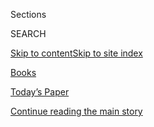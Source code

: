 <div id="app">

<div>

<div class="NYTAppHideMasthead css-zz1s19 e1suatyy0">

<div class="section css-ui9rw0 e1suatyy2">

<div class="css-11hrj97 er09x8g0">

<div class="css-6n7j50">

</div>

<span class="css-1dv1kvn">Sections</span>

<div class="css-10488qs">

<span class="css-1dv1kvn">SEARCH</span>

</div>

[Skip to content](#site-content)[Skip to site index](#site-index)

</div>

<div id="masthead-section-label" class="css-1fnb9ct eaxe0e00">

[Books](https://www.nytimes.com/section/books)

</div>

<div class="css-10698na e1huz5gh0">

</div>

</div>

<div id="masthead-bar-one" class="section hasLinks css-15hmgas e1csuq9d3">

<div class="css-uqyvli e1csuq9d0">

</div>

<div class="css-1uqjmks e1csuq9d1">

</div>

<div class="css-9e9ivx">

[](https://myaccount.nytimes.com/auth/login?response_type=cookie&client_id=vi)

</div>

<div class="css-1bvtpon e1csuq9d2">

[Today’s Paper](https://www.nytimes.com/section/todayspaper)

</div>

</div>

</div>

</div>

<div data-aria-hidden="false">

<div id="site-content" role="main">

<div id="top-wrapper" class="css-15p45cc eaca97t0" type="top">

<div id="top-slug" class="css-19x0jxb eaca97t1" hidden="">

Advertisement

</div>

[Continue reading the main story](#after-top)

<div class="ad top-wrapper" style="text-align:center;height:100%;display:block;min-height:90px">

<div id="top" class="place-ad" data-position="top" data-size-key="top">

</div>

</div>

<div id="after-top">

</div>

</div>

<div id="collection-books" class="section css-15h4p1b e9abtgs0">

<div class="css-1j21atc e1svk9qx1">

<div class="css-fmiefx e1svk9qx2">

<div class="css-1hk7r2m eu54l5x0">

<div id="sponsor-wrapper" class="css-7a1pgi eaca97t0" type="sponsor" hidden="">

<div id="sponsor-slug" class="css-1l4mleb eaca97t1" hidden="">

Supported by

</div>

[Continue reading the main story](#after-sponsor)

<div id="sponsor" class="ad sponsor-wrapper" style="text-align:left;height:100%;display:block">

</div>

<div id="after-sponsor">

</div>

</div>

</div>

### <span class="css-hue6tr ezz4tcd1">[Arts](arts)</span>

</div>

<div class="css-nfcc9b e1svk9qx3">

<div class="css-vl9dhg e1svk9qx5">

<div class="css-1nrhkj6 e1svk9qx6">

# Books

<div class="follow-button-placeholder" data-collection-id="">

</div>

</div>

</div>

</div>

</div>

1.  [Book Review](/section/books/review)
2.  [Best Sellers](/books/best-sellers/)
3.  [By the Book](/column/by-the-book)
4.  [Crime](/column/crime)
5.  [Children’s Books](/column/childrens-books)
6.  [Book Review Podcast](/column/book-review-podcast)
7.  [Now Read This](/spotlight/now-read-this)
8.  [Globetrotting](/interactive/2020/01/08/books/new-books-international.html)

<div class="css-4svvz1 ekkqrpp0">

<div id="collection-highlights-container" class="section css-18l1u7x e46isfb1">

<div class="css-gfgt40 ekkqrpp1">

## Highlights

1.  ![<span class="css-1nk1g0h e1oaj3zl2"><span class="css-1dv1kvn">Credit</span>Francis
    Miller/The LIFE Picture Collection, via Getty
    Images</span>](https://static01.nyt.com/images/2020/08/09/books/review/07miles/07miles-videoLarge-v2.jpg)
    
    <div class="css-10wtrbd">
    
    <div class="css-1dqkjed">
    
    [![](https://static01.nyt.com/images/2020/08/09/books/review/07miles/07miles-thumbStandard.jpg)](/2020/07/07/books/review/the-vapors-david-hill.html)
    
    </div>
    
    ### nonfiction
    
    ## [Cavorting in Hot Springs, Ark., During Its Sin-Soaked Heyday](/2020/07/07/books/review/the-vapors-david-hill.html)
    
    “The Vapors,” by David Hill, brings the mobsters, gamblers, drinkers
    and crooked politicians to life in an exuberant history of a
    now-forgotten capital of sleaze.
    
    <span class="css-me3p27"></span><span class="css-1dydysp e4e4i5l3"></span><span class="css-9voj2j">By
    <span class="css-1baulvz last-byline" itemprop="name">Jonathan
    Miles</span></span>
    
    </div>

2.  ![<span class="css-1nk1g0h e1oaj3zl2"><span class="css-1dv1kvn">Credit</span>Evan
    Vucci/Associated
    Press</span>](https://static01.nyt.com/images/2020/07/30/books/00donjrbook1/merlin_175038045_8be7ebeb-3839-46ea-8d54-8a980a2e3403-videoLarge.jpg)
    
    <div class="css-10wtrbd">
    
    <div class="css-1dqkjed">
    
    [![](https://static01.nyt.com/images/2020/07/30/books/00donjrbook1/merlin_175038045_8be7ebeb-3839-46ea-8d54-8a980a2e3403-thumbStandard.jpg)](/2020/08/06/books/donald-trump-jr-liberal-privilege.html)
    
    </div>
    
    ## [Self-Publishing Is a Gamble. Why Is Donald Trump Jr. Doing It?](/2020/08/06/books/donald-trump-jr-liberal-privilege.html)
    
    His next book, “Liberal Privilege,” comes with an unusual
    distribution plan and no publishing house behind it, making it
    something of a curiosity in the industry.
    
    <span class="css-me3p27"></span><span class="css-1dydysp e4e4i5l3"></span><span class="css-9voj2j">By
    <span class="css-1baulvz" itemprop="name">Elizabeth A. Harris</span>
    and <span class="css-1baulvz last-byline" itemprop="name">Annie
    Karni</span></span>
    
    </div>

3.  1.  ![<span class="css-1nk1g0h e1oaj3zl2"><span class="css-1dv1kvn">Credit</span>Jillian
        Tamaki</span>](https://static01.nyt.com/images/2020/08/09/books/review/09ByTheBook/09ByTheBook-videoLarge.jpg)
        
        <div class="css-10wtrbd">
        
        ### By the Book
        
        ## [Edmund White Thinks Most People Misread ‘Lolita’](/2020/08/06/books/review/edmund-white-by-the-book-interview.html)
        
        <div class="css-ajkwsy">
        
        [![](https://static01.nyt.com/images/2020/08/09/books/review/09ByTheBook/09ByTheBook-thumbStandard.jpg)](/2020/08/06/books/review/edmund-white-by-the-book-interview.html)
        
        </div>
        
        “Nabokov’s job in the book is to make you like the monstrous
        Humbert Humbert. In the 1960s readers were too swinging to see
        how evil he was and now readers are too prudish to see how
        charming he can be.”
        
        <span class="css-me3p27"></span>
        
        </div>
    
    2.  ![<span class="css-1nk1g0h e1oaj3zl2"><span class="css-1dv1kvn">Credit</span>Lisa
        Tegtmeier</span>](https://static01.nyt.com/images/2020/08/09/books/review/09Waite-Romance/09Waite-Romance-videoLarge.jpg)
        
        <div class="css-10wtrbd">
        
        ### Fiction
        
        ## [Hot and Bothered: Four New Romance Novels](/2020/08/07/books/review/summer-romance-novels-vanessa-riley.html)
        
        <div class="css-ajkwsy">
        
        [![](https://static01.nyt.com/images/2020/08/09/books/review/09Waite-Romance/09Waite-Romance-thumbStandard.jpg)](/2020/08/07/books/review/summer-romance-novels-vanessa-riley.html)
        
        </div>
        
        Looking for a pitch-perfect summer escape? We’ve got some
        recommendations.
        
        <span class="css-me3p27"></span><span class="css-1dydysp e4e4i5l3"></span><span class="css-9voj2j">By
        <span class="css-1baulvz last-byline" itemprop="name">Olivia
        Waite</span></span>
        
        </div>

</div>

<div class="css-1xdhyk6 e46isfb0">

<div class="css-zk12ih ef6si7p0">

1.  ![<span class="css-1hhnwbi e1oaj3zl2"><span class="css-1dv1kvn">Credit</span>Thoka
    Mayer</span>](https://static01.nyt.com/images/2020/02/18/books/globetrotting-promo/globetrotting-promo-videoLarge.jpg)
    
    <div class="css-10wtrbd">
    
    ## [Globetrotting](/interactive/2020/01/08/books/new-books-international.html)
    
    Your sneak preview of books coming out in 2020 from around the
    world.
    
    <span class="css-me3p27"></span><span class="css-1dydysp e4e4i5l3"></span><span class="css-9voj2j">By
    <span class="css-1baulvz" itemprop="name">The New York Times</span>,
    <span class="css-1baulvz" itemprop="name">Gray Beltran</span>,
    <span class="css-1baulvz" itemprop="name">Rebecca Lieberman</span>
    and <span class="css-1baulvz last-byline" itemprop="name">Tammy
    Tarng</span></span>
    
    </div>

2.  ### Fiction
    
    ![<span class="css-1hhnwbi e1oaj3zl2"><span class="css-1dv1kvn">Credit</span>Miranda
    Barnes for The New York
    Times</span>](https://static01.nyt.com/images/2020/08/04/books/review/04Hughes/04Hughes-videoLarge.jpg)
    
    <div class="css-10wtrbd">
    
    ## [In ‘Luster,’ Young Black Women Feel Uneasy in a White American Home](/2020/08/06/books/review/raven-leilani-luster.html)
    
    Raven Leilani’s debut novel follows an interracial,
    intergenerational affair as it leads to an unusual redefinition of
    family.
    
    <span class="css-me3p27"></span><span class="css-1dydysp e4e4i5l3"></span><span class="css-9voj2j">By
    <span class="css-1baulvz last-byline" itemprop="name">Jazmine
    Hughes</span></span>
    
    </div>

3.  ![<span class="css-1hhnwbi e1oaj3zl2"><span class="css-1dv1kvn">Credit</span></span>](https://static01.nyt.com/images/2020/07/31/books/00AUGUST-BOOKS-COMBO/00AUGUST-BOOKS-COMBO-videoLarge.jpg)
    
    <div class="css-10wtrbd">
    
    ## [13 Books to Watch For in August](/2020/07/30/books/new-august-books.html)
    
    Stephenie Meyer’s retelling of “Twilight,” Isabel Wilkerson’s
    examination of American racism, a biography of the drug kingpin El
    Chapo, and plenty more.
    
    <span class="css-me3p27"></span><span class="css-1dydysp e4e4i5l3"></span><span class="css-9voj2j">By
    <span class="css-1baulvz last-byline" itemprop="name">Joumana
    Khatib</span></span>
    
    </div>

4.  ### The Book Review Podcast
    
    ![<span class="css-1hhnwbi e1oaj3zl2"><span class="css-1dv1kvn">Credit</span>.</span>](https://static01.nyt.com/images/2020/08/04/books/03BOOKWILKERSON1/03BOOKWILKERSON1-videoLarge.jpg)
    
    <div class="css-10wtrbd">
    
    ## [Isabel Wilkerson Talks About ‘Caste’](/2020/08/07/books/review/podcast-isabel-wilkerson-caste-david-hill-vapors.html)
    
    Wilkerson describes the ideas about race in America that fuel her
    new book, and David Hill discusses “The Vapors.”
    
    <span class="css-me3p27"></span>
    
    </div>

5.  ### Best Sellers
    
    ![<span class="css-1hhnwbi e1oaj3zl2"><span class="css-1dv1kvn">Credit</span></span>](https://static01.nyt.com/images/2019/01/11/books/00-BestSeller-Logo-Image/00-BestSeller-Logo-Image-mediumThreeByTwo225.png)
    
    <div class="css-10wtrbd">
    
    ## [Best-Seller Lists: August 16, 2020](/interactive/2020/01/29/books/review/best-sellers-promo-for-front-copy2.html)
    
    All the lists: print, e-books, fiction, nonfiction, children’s books
    and more.
    
    <span class="css-me3p27"></span>
    
    </div>

</div>

</div>

</div>

<div id="mid1-wrapper" class="css-1mn4oms eaca97t0" type="rank">

<div id="mid1-slug" class="css-1tag3rd eaca97t1">

Advertisement

</div>

[Continue reading the main story](#after-mid1)

<div id="mid1" class="ad mid1-wrapper" style="text-align:center;height:100%;display:block">

</div>

<div id="after-mid1">

</div>

</div>

<div class="section 5-band css-jhqenn ep7jkp60">

## [Books of The Times](/column/books-of-the-times)

[More in Books of The Times »](/column/books-of-the-times)

1.  ![<span class="css-1hhnwbi e1oaj3zl2"><span class="css-1dv1kvn">Credit</span>.</span>](https://static01.nyt.com/images/2020/08/05/books/04BOOKLEILANI1/04BOOKLEILANI1-videoLarge.jpg)
    
    <div class="css-10wtrbd">
    
    ## [In ‘Luster,’ a Young Woman Moves in With Her Lover — and His Family](/2020/08/04/books/review-luster-raven-leilani.html)
    
    Raven Leilani’s novel concerns a young Black woman who becomes
    involved with an older white man who is in an open marriage.
    
    <span class="css-me3p27"></span><span class="css-1dydysp e4e4i5l3"></span><span class="css-9voj2j">By
    <span class="css-1baulvz last-byline" itemprop="name">Parul
    Sehgal</span></span>
    
    </div>

2.  ![<span class="css-1hhnwbi e1oaj3zl2"><span class="css-1dv1kvn">Credit</span></span>](https://static01.nyt.com/images/2020/08/08/books/RashValley/RashValley-mediumThreeByTwo440-v3.jpg)
    
    <div class="css-10wtrbd">
    
    ## [Lady Macbeth in Appalachia, and Other Tales by an American Master](/2020/08/02/books/ron-rash-in-valley-serena.html)
    
    With a new collection, “In the Valley,” Ron Rash revisits the
    monstrous protagonist of “Serena” and plumbs the depths of Southern
    hearts.
    
    <span class="css-me3p27"></span><span class="css-1dydysp e4e4i5l3"></span><span class="css-9voj2j">By
    <span class="css-1baulvz last-byline" itemprop="name">Janet
    Maslin</span></span>
    
    </div>

3.  ![<span class="css-1hhnwbi e1oaj3zl2"><span class="css-1dv1kvn">Credit</span>.</span>](https://static01.nyt.com/images/2020/08/04/books/03BOOKWILKERSON1/03BOOKWILKERSON1-videoLarge.jpg)
    
    <div class="css-10wtrbd">
    
    ## [Isabel Wilkerson’s ‘Caste’ Is an ‘Instant American Classic’ About Our Abiding Sin](/2020/07/31/books/review-caste-isabel-wilkerson-origins-of-our-discontents.html)
    
    Wilkerson’s new book makes unsettling comparisons between India’s
    treatment of its untouchables, Nazi Germany’s treatment of Jews and
    America’s treatment of African-Americans.
    
    <span class="css-me3p27"></span><span class="css-1dydysp e4e4i5l3"></span><span class="css-9voj2j">By
    <span class="css-1baulvz last-byline" itemprop="name">Dwight
    Garner</span></span>
    
    </div>

4.  ![<span class="css-1hhnwbi e1oaj3zl2"><span class="css-1dv1kvn">Credit</span>.</span>](https://static01.nyt.com/images/2020/08/06/books/05BOOKSOBOROFF-KRAUT1-sub/05BOOKSOBOROFF-KRAUT1-videoLarge-v2.png)
    
    <div class="css-10wtrbd">
    
    ## [New Looks at the Fate of Foreigners in America, From the Privileged to the Most Vulnerable](/2020/07/30/books/review-threat-dissent-julia-rose-kraut-separated-jacob-soboroff.html)
    
    Taken together, Julia Rose Kraut’s “Threat of Dissent” and Jacob
    Soboroff’s “Separated” give a sense of how U.S. immigration laws can
    be weaponized.
    
    <span class="css-me3p27"></span><span class="css-1dydysp e4e4i5l3"></span><span class="css-9voj2j">By
    <span class="css-1baulvz last-byline" itemprop="name">Jennifer
    Szalai</span></span>
    
    </div>

5.  ![<span class="css-1hhnwbi e1oaj3zl2"><span class="css-1dv1kvn">Credit</span>.</span>](https://static01.nyt.com/images/2020/07/29/books/28BOOKLI1/28BOOKLI1-videoLarge.png)
    
    <div class="css-10wtrbd">
    
    ## [In Yiyun Li’s Latest, a Grieving Mother Desperately Clings to Memory](/2020/07/28/books/review-must-i-go-yiyun-li.html)
    
    “Must I Go” follows Li’s previous novel, “Where Reasons End,” in
    examining what it means to survive the death of a beloved child.
    
    <span class="css-me3p27"></span><span class="css-1dydysp e4e4i5l3"></span><span class="css-9voj2j">By
    <span class="css-1baulvz last-byline" itemprop="name">Parul
    Sehgal</span></span>
    
    </div>

</div>

</div>

<div class="css-185go5a e1o5byef0">

<div class="css-15cbhtu">

  - [Latest](#stream-panel)
  - <span class="css-6n7j50">Search</span>
    <div class="control">
    <div class="label-container css-1dv1kvn">
    Search
    </div>
    <div class="css-wm4t3d">
    **<span id="clear-search-input" class="css-1dv1kvn">Clear this text
    input</span>
    </div>
    </div>
    <span class="css-1iovbfw"></span>

<div id="stream-panel" class="section css-8msx5b e1jz0cab1">

<div class="css-13mho3u">

1.  
    
    <div class="css-1cp3ece">
    
    <div class="css-1l4spti">
    
    [](/2020/08/08/books/review/drew-dernavich-elvin-link-please-report-to-the-principals-office.html)
    
    <div class="css-79elbk">
    
    ![](https://static01.nyt.com/images/2020/08/16/books/review/16Chari-KIDS/16Chari-KIDS-thumbWide.jpg?quality=75&auto=webp&disable=upscale)
    
    </div>
    
    ### <span class="css-m70j1g">Children’s Books</span>
    
    ## 3 Graphic Novel Detective Stories
    
    Dynamic duos set out to solve mysteries for others and end up
    uncovering truths about themselves.
    
    <div class="css-1nqbnmb ea5icrr0">
    
    By <span class="css-1n7hynb">Sheela Chari</span>
    
    </div>
    
    </div>
    
    <div class="css-1lc2l26 e1xfvim33">
    
    </div>
    
    </div>

2.  
    
    <div class="css-1cp3ece">
    
    <div class="css-1l4spti">
    
    [](/2020/08/08/books/review/katie-hill-she-will-rise-ilhan-omar-tiffany-cross.html)
    
    <div class="css-79elbk">
    
    ![](https://static01.nyt.com/images/2020/08/16/books/review/16Shortlist/16Shortlist-thumbWide.jpg?quality=75&auto=webp&disable=upscale)
    
    </div>
    
    ### <span class="css-m70j1g">Shortlist</span>
    
    ## Three New Books by Women in the American Political Sphere
    
    Memoirs by Representative Ilhan Omar, the political analyst Tiffany
    Cross and the former congresswoman Katie Hill recount trials,
    victories and hopes for changing the country.
    
    <div class="css-1nqbnmb ea5icrr0">
    
    By <span class="css-1n7hynb">Christina Cauterucci</span>
    
    </div>
    
    </div>
    
    <div class="css-1lc2l26 e1xfvim33">
    
    </div>
    
    </div>

3.  
    
    <div class="css-1cp3ece">
    
    <div class="css-1l4spti">
    
    [](/2020/08/08/style/katie-hill-she-will-rise-revenge-porn.html)
    
    <div class="css-79elbk">
    
    ![](https://static01.nyt.com/images/2020/08/08/fashion/08KATIE-HILL1/08KATIE-HILL1-thumbWide-v2.jpg?quality=75&auto=webp&disable=upscale)
    
    </div>
    
    ## The Nudes Aren’t Going Away. Katie Hill’s OK With That.
    
    Nine months after stepping down from Congress, she is trying to move
    forward.
    
    <div class="css-1nqbnmb ea5icrr0">
    
    By <span class="css-1n7hynb">Jessica Bennett</span>
    
    </div>
    
    </div>
    
    <div class="css-1lc2l26 e1xfvim33">
    
    </div>
    
    </div>

4.  
    
    <div class="css-1cp3ece">
    
    <div class="css-1l4spti">
    
    [](/2020/08/07/books/bernard-bailyn-dead.html)
    
    <div class="css-79elbk">
    
    ![](https://static01.nyt.com/images/2020/08/08/obituaries/08bailyn-obit1/00bailyn-toppix-thumbWide.jpg?quality=75&auto=webp&disable=upscale)
    
    </div>
    
    ## Bernard Bailyn, Eminent Historian of Early America, Dies at 97
    
    On topic after topic he shifted the direction of scholarly inquiry,
    winning two Pulitzers and a Bancroft Prize for his innovative
    research and groundbreaking works.
    
    <div class="css-1nqbnmb ea5icrr0">
    
    By <span class="css-1n7hynb">Renwick McLean <span>and</span>
    Jennifer Schuessler</span>
    
    </div>
    
    </div>
    
    <div class="css-1lc2l26 e1xfvim33">
    
    </div>
    
    </div>

5.  
    
    <div class="css-1cp3ece">
    
    <div class="css-1l4spti">
    
    [](/2020/08/07/arts/television/hp-lovecraft.html)
    
    <div class="css-79elbk">
    
    ![](https://static01.nyt.com/images/2020/08/09/arts/09LOVECRAFT-MAN1/09LOVECRAFT-MAN1-thumbWide.jpg?quality=75&auto=webp&disable=upscale)
    
    </div>
    
    ## Gods, Monsters and H.P. Lovecraft’s Uncanny Legacy
    
    The author’s stories have influenced countless works, including the
    new HBO series “Lovecraft Country.” But how do modern adapters
    reckon with his racism, his sexism and his profound weirdness?
    
    <div class="css-1nqbnmb ea5icrr0">
    
    By <span class="css-1n7hynb">Alexis Soloski</span>
    
    </div>
    
    </div>
    
    <div class="css-1lc2l26 e1xfvim33">
    
    </div>
    
    </div>

6.  
    
    <div class="css-1cp3ece">
    
    <div class="css-1l4spti">
    
    [](/2020/08/07/books/review/new-paperbacks.html)
    
    <div class="css-79elbk">
    
    ![](https://static01.nyt.com/images/2020/08/09/books/09PAPERROW-GRID/09PAPERROW-GRID-thumbWide.jpg?quality=75&auto=webp&disable=upscale)
    
    </div>
    
    ## New in Paperback: ‘Around the World in 80 Trees’ and ‘The Truths We Hold’
    
    Six new paperbacks to check out this week.
    
    <div class="css-1nqbnmb ea5icrr0">
    
    By <span class="css-1n7hynb">Jennifer Krauss</span>
    
    </div>
    
    </div>
    
    <div class="css-1lc2l26 e1xfvim33">
    
    </div>
    
    </div>

7.  
    
    <div class="css-1cp3ece">
    
    <div class="css-1l4spti">
    
    [](/2020/08/07/books/review/three-new-memoirs-offer-a-glimpse-into-the-writers-mind.html)
    
    <div class="css-79elbk">
    
    ![](https://static01.nyt.com/images/2020/08/09/books/review/09Shortlist/09Shortlist-thumbWide.jpg?quality=75&auto=webp&disable=upscale)
    
    </div>
    
    ### <span class="css-m70j1g">The Shortlist</span>
    
    ## Three New Memoirs Offer a Glimpse Into the Writer’s Mind
    
    Literary biographies take you from the ’70s New York underground to
    a contemporary writer’s residency at Google, recalling all the
    verses and prose along the way.
    
    <div class="css-1nqbnmb ea5icrr0">
    
    By <span class="css-1n7hynb">Michael Hainey</span>
    
    </div>
    
    </div>
    
    <div class="css-1lc2l26 e1xfvim33">
    
    </div>
    
    </div>

8.  
    
    <div class="css-1cp3ece">
    
    <div class="css-1l4spti">
    
    [](/2020/08/07/books/review/letters-to-the-editor.html)
    
    <div class="css-79elbk">
    
    ![](https://static01.nyt.com/images/2020/08/02/books/review/02McWhorter/02McWhorter-thumbWide.jpg?quality=75&auto=webp&disable=upscale)
    
    </div>
    
    ## Letters to the Editor
    
    Readers respond to recent issues of the Sunday Book Review.
    
    <div class="css-1nqbnmb ea5icrr0">
    
    </div>
    
    </div>
    
    <div class="css-1lc2l26 e1xfvim33">
    
    </div>
    
    </div>

9.  
    
    <div class="css-1cp3ece">
    
    <div class="css-1l4spti">
    
    [](/2020/08/07/books/zadie-smith-lydia-davis-yiyun-li-mark-doty-jamaica-kincaid-colum-mccann-jenny-offill-tommy-orange.html)
    
    <div class="css-79elbk">
    
    ![](https://static01.nyt.com/images/2020/08/07/books/review/Kumar-06/Kumar-06-thumbWide.jpg?quality=75&auto=webp&disable=upscale)
    
    </div>
    
    ### <span class="css-m70j1g">Off the shelf</span>
    
    ## Authors Distill Their Writing Advice to Just a Few Words
    
    A request to fellow writers: Inscribe your book to me with one pithy
    piece of guidance.
    
    <div class="css-1nqbnmb ea5icrr0">
    
    By <span class="css-1n7hynb">Amitava Kumar</span>
    
    </div>
    
    </div>
    
    <div class="css-1lc2l26 e1xfvim33">
    
    </div>
    
    </div>

10. 
    
    <div class="css-1cp3ece">
    
    <div class="css-1l4spti">
    
    [](/2020/08/06/books/review/eileen-alexander-love-in-the-blitz-james-nolan-jr-atomic-doctors.html)
    
    <div class="css-79elbk">
    
    ![](https://static01.nyt.com/images/2020/08/04/books/WarStoriesColumn1/WarStoriesColumn1-thumbWide.jpg?quality=75&auto=webp&disable=upscale)
    
    </div>
    
    ### <span class="css-m70j1g">nonfiction</span>
    
    ## Experiencing War Far From the Battlefield
    
    Two new books look at World War II from the perspectives of
    outsiders on the fringes of conflict.
    
    <div class="css-1nqbnmb ea5icrr0">
    
    By <span class="css-1n7hynb">Thomas E. Ricks</span>
    
    </div>
    
    </div>
    
    <div class="css-1lc2l26 e1xfvim33">
    
    </div>
    
    </div>

<div class="css-13mho3u">

<div class="css-1t62hi8">

<div class="css-1stvaey">

Show More

<div>

<div style="border:0;clip:rect(0 0 0 0);height:1px;margin:-1px;overflow:hidden;white-space:nowrap;padding:0;width:1px;position:absolute" role="log" data-aria-live="assertive">

</div>

<div style="border:0;clip:rect(0 0 0 0);height:1px;margin:-1px;overflow:hidden;white-space:nowrap;padding:0;width:1px;position:absolute" role="log" data-aria-live="assertive">

</div>

<div style="border:0;clip:rect(0 0 0 0);height:1px;margin:-1px;overflow:hidden;white-space:nowrap;padding:0;width:1px;position:absolute" role="log" data-aria-live="polite">

</div>

<div style="border:0;clip:rect(0 0 0 0);height:1px;margin:-1px;overflow:hidden;white-space:nowrap;padding:0;width:1px;position:absolute" role="log" data-aria-live="polite">

</div>

</div>

</div>

</div>

</div>

</div>

<div class="css-g6hk37 supplemental">

<div id="mid2-wrapper" class="css-10wkyv7 eaca97t0" type="lede">

<div id="mid2-slug" class="css-1tag3rd eaca97t1">

Advertisement

</div>

[Continue reading the main story](#after-mid2)

<div id="mid2" class="ad mid2-wrapper" style="text-align:center;height:100%;display:block;min-height:250px">

</div>

<div id="after-mid2">

</div>

</div>

<div class="css-hftqp3 books-supplemental-promo">

[Best Sellers](https://www.nytimes.com/best-sellers-books/overview.html)

[Inside The New York Times Book Review
Podcast](https://www.nytimes.com/column/book-review-podcast)

[By the Book](https://www.nytimes.com/column/by-the-book)

[Crime](https://www.nytimes.com/column/crime)

[Children's Books](https://www.nytimes.com/column/childrens-books)

[Bookends](https://www.nytimes.com/column/bookends)

</div>

<div id="mktg-wrapper" class="css-oxle51 eaca97t0" type="mktg">

<div id="mktg-slug" class="css-1tag3rd eaca97t1">

Advertisement

</div>

[Continue reading the main story](#after-mktg)

<div id="mktg" class="ad mktg-wrapper" style="text-align:center;height:100%;display:block">

</div>

<div id="after-mktg">

</div>

</div>

<div class="css-hftqp3 books-supplemental-promo">

[Dwight Garner](https://www.nytimes.com/by/dwight-garner)

[Parul Sehgal](https://www.nytimes.com/by/parul-sehgal)

[Jennifer Szalai](https://www.nytimes.com/by/jennifer-szalai)

</div>

<div class="module-body">

<div style="max-width:100%;margin:0 auto">

<div id="100000005618529" class="css-191iepd" data-slug="books-calendar-promo" style="max-width:720px">

</div>

</div>

</div>

## Follow Us

<div class="module-body">

  - [**<span data-aria-hidden="true">@nytimesbooks</span><span class="css-1dv1kvn">twitter
    page for @nytimesbooks</span>](https://twitter.com/nytimesbooks)
  - [**<span data-aria-hidden="true">nytbooks</span><span class="css-1dv1kvn">facebook
    page for nytbooks</span>](https://www.facebook.com/nytbooks)
  - [**<span data-aria-hidden="true">@DwightGarner</span><span class="css-1dv1kvn">twitter
    page for @DwightGarner</span>](https://twitter.com/DwightGarner)
  - [**<span data-aria-hidden="true">parul\_sehgal</span><span class="css-1dv1kvn">twitter
    page for parul\_sehgal</span>](https://twitter.com/parul_sehgal)
  - [**<span data-aria-hidden="true">jenszalai</span><span class="css-1dv1kvn">twitter
    page for jenszalai</span>](https://twitter.com/jenszalai)
  - [**<span data-aria-hidden="true">@xanalter</span><span class="css-1dv1kvn">twitter
    page for @xanalter</span>](https://twitter.com/xanalter)
  - [**<span data-aria-hidden="true">@PamelaPaulNYT</span><span class="css-1dv1kvn">twitter
    page for @PamelaPaulNYT</span>](https://twitter.com/PamelaPaulNYT)

</div>

<div class="css-hftqp3 books-supplemental-promo">

[Subscribe to the Book
Review](https://homedelivery.nytimes.com/HDS/BookReviewHome.do?mode=BookReviewHome&ref=review)

[Browse back issues of the Book Review
from 1997–2015](https://www.nytimes.com/2014/07/29/books/review/the-new-york-times-book-review-back-issues.html)

[Books
F.A.Q.](https://www.nytimes.com/membercenter/faq/books.html?ref=review)

[Email the Book Review](mailto:books@nytimes.com)

</div>

## Sign Up for the Book Review Newsletter

<div class="css-hftqp3">

Every Friday, be the first to see reviews, news and features in The New
York Times Book Review.

</div>

[SIGN UP](/newsletters/signup/BK)

</div>

</div>

</div>

</div>

</div>

</div>

## Site Index

<div>

</div>

## Site Information Navigation

  - [© <span>2020</span> <span>The New York Times
    Company</span>](https://help.nytimes.com/hc/en-us/articles/115014792127-Copyright-notice)

<!-- end list -->

  - [NYTCo](https://www.nytco.com/)
  - [Contact
    Us](https://help.nytimes.com/hc/en-us/articles/115015385887-Contact-Us)
  - [Work with us](https://www.nytco.com/careers/)
  - [Advertise](https://nytmediakit.com/)
  - [T Brand Studio](http://www.tbrandstudio.com/)
  - [Your Ad
    Choices](https://www.nytimes.com/privacy/cookie-policy#how-do-i-manage-trackers)
  - [Privacy](https://www.nytimes.com/privacy)
  - [Terms of
    Service](https://help.nytimes.com/hc/en-us/articles/115014893428-Terms-of-service)
  - [Terms of
    Sale](https://help.nytimes.com/hc/en-us/articles/115014893968-Terms-of-sale)
  - [Site Map](https://spiderbites.nytimes.com)
  - [Help](https://help.nytimes.com/hc/en-us)
  - [Subscriptions](https://www.nytimes.com/subscription?campaignId=37WXW)

</div>

</div>
